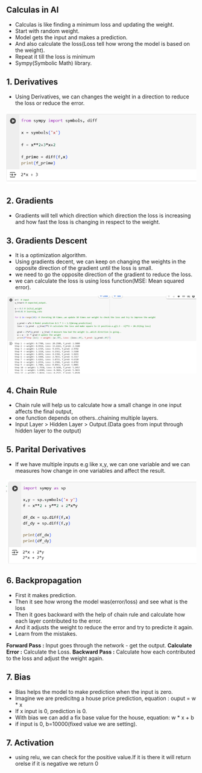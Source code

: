 ## Calculas in AI

- Calculas is like finding a minimum loss and updating the weight.
- Start with random weight.
- Model gets the input and makes a prediction.
- And also calculate the loss(Loss tell how wrong the model is based on the weight).
- Repeat it till the loss is minimum
- Sympy(Symbolic Math) library.

## 1. Derivatives

- Using Derivatives, we can changes the weight in a direction to reduce the loss or reduce the error.

![alt text](Images/derivative.png)


## 2. Gradients

- Gradients will tell which direction which direction the loss is increasing and how fast the loss is changing in respect to the weight.

## 3. Gradients Descent

- It is a optimization algorithm.
- Using gradients decent, we can keep on changing the weights in the opposite direction of the gradient until the loss is small.
- we need to go the opposite direction of the gradient to reduce the loss.
- we can calculate the loss is using loss function(MSE: Mean squared error).

![alt text](Images/example1.png)

## 4. Chain Rule

- Chain rule will help us to calculate how a small change in one input  affects the final output,
- one function depends on others..chaining multiple layers.
- Input Layer > Hidden Layer > Output.(Data goes from input through hidden layer to the output)

## 5. Parital Derivatives

- If we have multiple inputs e.g like x,y, we can one variable and we can measures how change in one variables and affect the result.

![alt text](Images/pd.png)

## 6. Backpropagation

- First it makes prediction.
- Then it see how wrong the model was(error/loss) and see what is the loss
- Then it goes backward with the help of chain rule and calculate how each layer contributed to the error.
- And it adjusts the weight  to reduce the error and try to predicte it again.
- Learn from the mistakes.

**Forward Pass :** Input goes through the network - get the output.
**Calculate Error :** Calculate the Loss.
**Backward Pass :** Calculate how each contributed to the loss and adjust the weight again.


## 7. Bias 

- Bias helps the model to make prediction when the input is zero.
- Imagine we are predicitng a house price prediction, equation : ouput = w * x
- If x input is 0, prediction is 0.
- With bias we can add a fix base value for the house, equation: w * x + b
- if input is 0, b=10000(fixed value we are setting).

## 7. Activation

- using relu, we can check for the positive value.If it is there it will return orelse if it is negative we return 0
